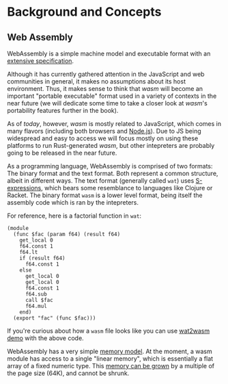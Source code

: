 # Background and Concepts

## Web Assembly
WebAssembly is a simple machine model and executable format with an [extensive
specification].

Although it has currently gathered attention in the JavaScript and web communities in general,
it makes no assumptions about its host environment. Thus, it makes sense to think that _wasm_
will become an important "portable executable" format used in a variety of contexts in the near
 future (we will dedicate some time to take a closer look at _wasm_'s portability features further in the book).

As of *today*, however, _wasm_ is mostly related to JavaScript, which comes in many flavors (including both
browsers and [Node.js]). Due to JS being widespread and easy to access we will focus mostly on using these
platforms to run Rust-generated _wasm_, but other intepreters are probably going to be released in the near future.

As a programming language, WebAssembly is comprised of two formats: The binary format and the text format.
Both represent a common structure, albeit in different ways. The text format (generally called `wat`) uses
[S-expressions], which bears some resemblance to languages like Clojure or Racket.
The binary format `wasm` is a lower level format, being itself the assembly code which is ran by the intepreters.

For reference, here is a factorial function in `wat`:

```
(module
  (func $fac (param f64) (result f64)
    get_local 0
    f64.const 1
    f64.lt
    if (result f64)
      f64.const 1
    else
      get_local 0
      get_local 0
      f64.const 1
      f64.sub
      call $fac
      f64.mul
    end)
  (export "fac" (func $fac)))
```

If you're curious about how a `wasm` file looks like you can use [wat2wasm demo] with the above code.

WebAssembly has a very simple [memory model]. At the moment, a wasm module has access to a single
"linear memory", which is essentially a flat array of a fixed
numeric type. This [memory can be grown] by a multiple of the page size (64K),
and cannot be shrunk.

[memory model]: https://webassembly.github.io/spec/core/syntax/modules.html#syntax-mem
[memory can be grown]: https://webassembly.github.io/spec/core/syntax/instructions.html#syntax-instr-memory
[extensive specification]: https://webassembly.github.io/spec/
[value types]: https://webassembly.github.io/spec/core/syntax/types.html#value-types
[Node.js]: https://nodejs.org
[S-expressions]: https://en.wikipedia.org/wiki/S-expression
[wat2wasm demo]: https://cdn.rawgit.com/WebAssembly/wabt/aae5a4b7/demo/wat2wasm/
